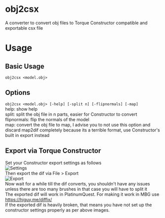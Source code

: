 # obj2csx
A converter to convert obj files to Torque Constructor compatible and exportable csx file

# Usage
## Basic Usage
`obj2csx <model.obj>`
## Options
`obj2csx <model.obj> [-help] [-split n] [-flipnormals] [-map]`  
help: show help  
split: split the obj file in n parts, easier for Constructor to convert  
flipnormals: flip the normals of the model  
map: convert the obj file to map, I advise you to not use this option and discard map2dif completely because its a terrible format, use Constructor's built in export instead  
## Export via Torque Constructor
Set your Constructor export settings as follows  
![Settings](https://imgur.com/xRlOFSg.png)  
Then export the dif via File > Export  
![Export](https://imgur.com/27GpXYw.png)  
Now wait for a while till the dif converts, you shouldn't have any issues unless there are too many brushes in that case you will have to split it  
The exported dif will work in PlatinumQuest. For making it work in MBG use https://higuy.me/diffix/  
If the exported dif is heavily broken, that means you have not set up the constructor settings properly as per above images.
